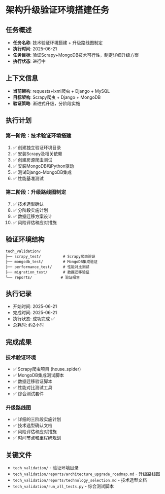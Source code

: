 # 架构升级验证环境搭建任务

## 任务概述
- **任务名称**: 技术验证环境搭建 + 升级路线图制定
- **执行时间**: 2025-06-21
- **任务目标**: 验证Scrapy+MongoDB技术可行性，制定详细升级方案
- **执行状态**: 进行中

## 上下文信息
- **当前架构**: requests+lxml爬虫 + Django + MySQL
- **目标架构**: Scrapy爬虫 + Django + MongoDB
- **验证策略**: 渐进式升级，分阶段实施

## 执行计划

### 第一阶段：技术验证环境搭建
1. ✅ 创建独立验证环境目录
2. ✅ 安装Scrapy及相关依赖
3. ✅ 创建房源爬虫测试
4. ✅ 安装MongoDB和Python驱动
5. ✅ 测试Django-MongoDB集成
6. ✅ 性能基准测试

### 第二阶段：升级路线图制定
7. ✅ 技术选型确认
8. ✅ 分阶段实施计划
9. ✅ 数据迁移方案设计
10. ✅ 风险评估和应对措施

## 验证环境结构
```
tech_validation/
├── scrapy_test/          # Scrapy爬虫验证
├── mongodb_test/         # MongoDB集成验证
├── performance_test/     # 性能对比测试
├── migration_test/       # 数据迁移验证
└── reports/             # 验证报告
```

## 执行记录
- 开始时间: 2025-06-21
- 完成时间: 2025-06-21
- 执行状态: 成功完成 ✅
- 总耗时: 约2小时

## 完成成果
### 技术验证环境
- ✅ Scrapy爬虫项目 (house_spider)
- ✅ MongoDB集成测试脚本
- ✅ 数据迁移验证脚本
- ✅ 性能对比测试工具
- ✅ 综合测试套件

### 升级路线图
- ✅ 详细的三阶段实施计划
- ✅ 技术选型确认文档
- ✅ 风险评估和应对措施
- ✅ 时间节点和里程碑规划

## 关键文件
- `tech_validation/` - 验证环境目录
- `tech_validation/reports/architecture_upgrade_roadmap.md` - 升级路线图
- `tech_validation/reports/technology_selection.md` - 技术选型文档
- `tech_validation/run_all_tests.py` - 综合测试脚本
